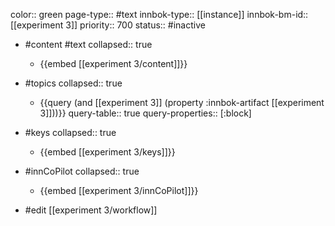 color:: green
page-type:: #text
innbok-type:: [[instance]]
innbok-bm-id:: [[experiment 3]]
priority:: 700
status:: #inactive

- #content #text
  collapsed:: true
	- {{embed [[experiment 3/content]]}}
- #topics
   collapsed:: true
    - {{query (and [[experiment 3]] (property :innbok-artifact [[experiment 3]]))}}
      query-table:: true
      query-properties:: [:block]
- #keys
  collapsed:: true
	- {{embed [[experiment 3/keys]]}}
- #innCoPilot
   collapsed:: true
	 - {{embed [[experiment 3/innCoPilot]]}}

- #edit [[experiment 3/workflow]]

